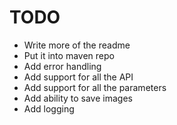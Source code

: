 # TODO
* Write more of the readme
* Put it into maven repo
* Add error handling
* Add support for all the API
* Add support for all the parameters
* Add ability to save images
* Add logging